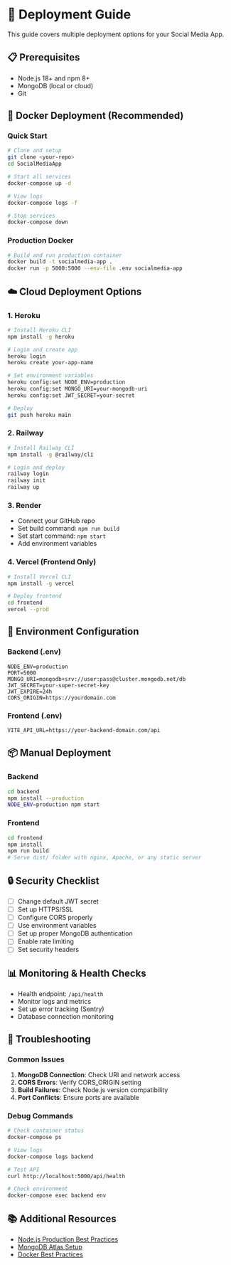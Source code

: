 # 🚀 Deployment Guide

This guide covers multiple deployment options for your Social Media App.

## 📋 Prerequisites

- Node.js 18+ and npm 8+
- MongoDB (local or cloud)
- Git

## 🐳 Docker Deployment (Recommended)

### Quick Start
```bash
# Clone and setup
git clone <your-repo>
cd SocialMediaApp

# Start all services
docker-compose up -d

# View logs
docker-compose logs -f

# Stop services
docker-compose down
```

### Production Docker
```bash
# Build and run production container
docker build -t socialmedia-app .
docker run -p 5000:5000 --env-file .env socialmedia-app
```

## ☁️ Cloud Deployment Options

### 1. Heroku
```bash
# Install Heroku CLI
npm install -g heroku

# Login and create app
heroku login
heroku create your-app-name

# Set environment variables
heroku config:set NODE_ENV=production
heroku config:set MONGO_URI=your-mongodb-uri
heroku config:set JWT_SECRET=your-secret

# Deploy
git push heroku main
```

### 2. Railway
```bash
# Install Railway CLI
npm install -g @railway/cli

# Login and deploy
railway login
railway init
railway up
```

### 3. Render
- Connect your GitHub repo
- Set build command: `npm run build`
- Set start command: `npm start`
- Add environment variables

### 4. Vercel (Frontend Only)
```bash
# Install Vercel CLI
npm install -g vercel

# Deploy frontend
cd frontend
vercel --prod
```

## 🔧 Environment Configuration

### Backend (.env)
```env
NODE_ENV=production
PORT=5000
MONGO_URI=mongodb+srv://user:pass@cluster.mongodb.net/db
JWT_SECRET=your-super-secret-key
JWT_EXPIRE=24h
CORS_ORIGIN=https://yourdomain.com
```

### Frontend (.env)
```env
VITE_API_URL=https://your-backend-domain.com/api
```

## 📦 Manual Deployment

### Backend
```bash
cd backend
npm install --production
NODE_ENV=production npm start
```

### Frontend
```bash
cd frontend
npm install
npm run build
# Serve dist/ folder with nginx, Apache, or any static server
```

## 🔒 Security Checklist

- [ ] Change default JWT secret
- [ ] Set up HTTPS/SSL
- [ ] Configure CORS properly
- [ ] Use environment variables
- [ ] Set up proper MongoDB authentication
- [ ] Enable rate limiting
- [ ] Set security headers

## 📊 Monitoring & Health Checks

- Health endpoint: `/api/health`
- Monitor logs and metrics
- Set up error tracking (Sentry)
- Database connection monitoring

## 🚨 Troubleshooting

### Common Issues
1. **MongoDB Connection**: Check URI and network access
2. **CORS Errors**: Verify CORS_ORIGIN setting
3. **Build Failures**: Check Node.js version compatibility
4. **Port Conflicts**: Ensure ports are available

### Debug Commands
```bash
# Check container status
docker-compose ps

# View logs
docker-compose logs backend

# Test API
curl http://localhost:5000/api/health

# Check environment
docker-compose exec backend env
```

## 📚 Additional Resources

- [Node.js Production Best Practices](https://nodejs.org/en/docs/guides/nodejs-docker-webapp/)
- [MongoDB Atlas Setup](https://docs.atlas.mongodb.com/)
- [Docker Best Practices](https://docs.docker.com/develop/dev-best-practices/)

